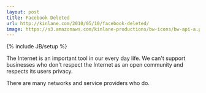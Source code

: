 ```yaml
---
layout: post
title: Facebook Deleted
url: http://kinlane.com/2010/05/10/facebook-deleted/
image: https://s3.amazonaws.com/kinlane-productions/bw-icons/bw-api-a.png
---
```

{% include JB/setup %}
<p>
     The Internet is an important tool in our every day life. We can't support businesses who don't respect the Internet as an open community and respects its users privacy.
</p>

<p>
     There are many networks and service providers who do.
</p>
